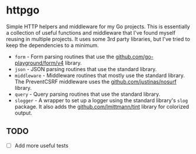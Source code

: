 # httpgo

Simple HTTP helpers and middleware for my Go projects. This is essentially a collection of useful functions and
middleware that I've found myself reusing in multiple projects. It uses some 3rd party libraries, but I've tried to keep
the dependencies to a minimum.

- `form` - Form parsing routines that use the [github.com/go-playground/form/v4](https://github.com/go-playground/form)
  library.
- `json` - JSON parsing routines that use the standard library.
- `middleware` - Middleware routines that mostly use the standard library. The PreventCSRF middleware uses
  the [github.com/justinas/nosurf](https://github.com/justinas/nosurf) library.
- `query` - Query parsing routines that use the standard library.
- `slogger` - A wrapper to set up a logger using the standard library's `slog` package. It also adds
  the [github.com/lmittmann/tint](https://github.com/lmittmann/tint) library for colorized output.

## TODO

- [ ] Add more useful tests
